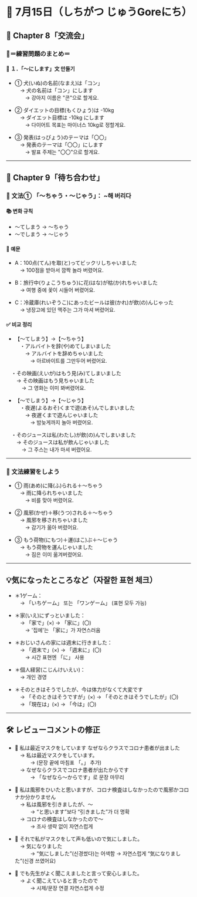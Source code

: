 
# 📆 7月15日（しちがつ じゅうGoreにち）

## 📘 Chapter 8「交流会」  
### 🔸＝練習問題のまとめ＝

#### 📝 １．「〜にします」文 만들기
- ① 犬(いぬ)の名前(なまえ)は「コン」  
 → 犬の名前は「コン」にします  
  → 강아지 이름은 "콘"으로 할게요.

- ② ダイエットの目標(もくひょう)は -10kg  
 → ダイエット目標は -10kg にします  
  → 다이어트 목표는 마이너스 10kg로 정할게요.

- ③ 発表(はっぴょう)のテーマは「〇〇」  
 → 発表のテーマは「〇〇」にします  
  → 발표 주제는 "〇〇"으로 할게요.

---

## 📘 Chapter 9「待ち合わせ」  
### 🔸 文法① 「〜ちゃう・〜じゃう」： ~해 버리다

#### 📚 변화 규칙
- 〜てしまう → 〜ちゃう  
- 〜でしまう → 〜じゃう  

#### 💬 예문
- A：100点(てん)を取(と)ってビックリしちゃいました  
 → 100점을 받아서 깜짝 놀라 버렸어요.

- B：旅行中(りょこうちゅう)に花(はな)が枯(か)れちゃいました  
 → 여행 중에 꽃이 시들어 버렸어요.

- C：冷蔵庫(れいぞうこ)にあったビールは彼(かれ)が飲(の)んじゃった  
 → 냉장고에 있던 맥주는 그가 마셔 버렸어요.

#### ✅ 비교 정리  
- 【〜てしまう】→【〜ちゃう】  
 ・アルバイトを辞(や)めてしまいました  
  → アルバイトを辞めちゃいました  
   → 아르바이트를 그만두어 버렸어요.

 ・その映画(えいが)はもう見(み)てしまいました  
  → その映画はもう見ちゃいました  
   → 그 영화는 이미 봐버렸어요.

- 【〜でしまう】→【〜じゃう】  
 ・夜遅(よるおそ)くまで遊(あそ)んでしまいました  
  → 夜遅くまで遊んじゃいました  
   → 밤늦게까지 놀아 버렸어요.

 ・そのジュースは私(わたし)が飲(の)んでしまいました  
  → そのジュースは私が飲んじゃいました  
   → 그 주스는 내가 마셔 버렸어요.

---

### 🔸 文法練習をしよう  

- ① 雨(あめ)に降(ふ)られる＋〜ちゃう  
 → 雨に降られちゃいました  
  → 비를 맞아 버렸어요.

- ② 風邪(かぜ)＋移(うつ)される＋〜ちゃう  
 → 風邪を移されちゃいました  
  → 감기가 옮아 버렸어요.

- ③ もう荷物(にもつ)＋運(はこ)ぶ＋〜じゃう  
 → もう荷物を運んじゃいました  
  → 짐은 이미 옮겨버렸어요.

---

## 💡気になったところなど（자잘한 표현 체크）

- ＊1ゲーム：  
 → 「いちゲーム」 또는 「ワンゲーム」 (표현 모두 가능)  

- ＊家(いえ)にずっといました：  
 → 「家で」(×) → 「家に」(〇)  
  → '집에'는 「家に」가 자연스러움

- ＊おじいさんの家には週末に行きました：  
 → 「週末で」(×) → 「週末に」(〇)  
  → 시간 표현엔 「に」 사용

- ＊個人経営(こじんけいえい)：  
 → 개인 경영

- ＊そのときはそうでしたが、今は体力がなくて大変です  
 → 「そのときはそうですが」(×) → 「そのときはそうでしたが」(〇)  
 → 「現在は」(×) → 「今は」(〇)

---

## 🛠 レビューコメントの修正  

- 🔹 私は最近マスクをしています なぜならクラスでコロナ患者が出ました  
 → 私は最近マスクをしています。  
   → (문장 끝에 마침표 「。」 추가)  
 → なぜならクラスでコロナ患者が出たからです  
   → 「なぜなら〜からです」로 문장 마무리

- 🔹 私は風邪をひいたと思いますが、コロナ検査はしなかったので風邪かコロナか分かりません  
 → 私は風邪を引きましたが、〜  
   → “と思います”보다 “引きました”가 더 명확  
 → コロナの検査はしなかったので〜  
   → 조사 생략 없이 자연스럽게

- 🔹 それで私がマスクをして声も低いので気にしました。  
 → 気になりました  
   → “気にしました”(신경썼다)는 어색함 → 자연스럽게 “気になりました”(신경 쓰였어요)

- 🔹 でも先生がよく聞こえましたと言って安心しました。  
 → よく聞こえていると言ったので  
   → 시제/문장 연결 자연스럽게 수정

